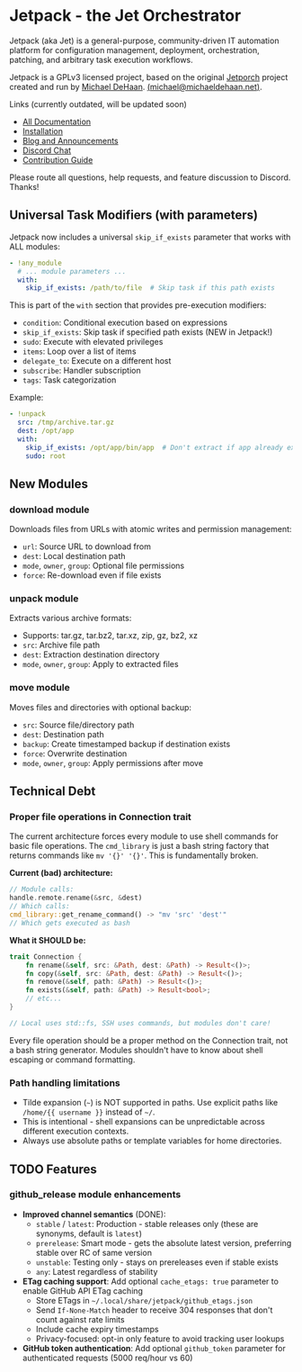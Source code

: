 # Jetpack - the Jet Orchestrator

Jetpack (aka Jet) is a general-purpose, community-driven IT automation platform for configuration management, 
deployment, orchestration, patching, and arbitrary task execution workflows. 

Jetpack is a GPLv3 licensed project, based on the original [Jetporch](https://github.com/jetporch/jetporch) project created and run by [Michael DeHaan](https://home.laserllama.net). [(<michael@michaeldehaan.net>)](mailto:michael@michaeldehaan.net).

Links (currently outdated, will be updated soon)

* [All Documentation](https://www.jetporch.com/)
* [Installation](https://www.jetporch.com/basics/installing-from-source)
* [Blog and Announcements](https://jetporch.substack.com/)
* [Discord Chat](https://www.jetporch.com/community/discord-chat)
* [Contribution Guide](https://www.jetporch.com/community/contributing)

Please route all questions, help requests, and feature discussion to Discord. Thanks!

## Universal Task Modifiers (with parameters)

Jetpack now includes a universal `skip_if_exists` parameter that works with ALL modules:

```yaml
- !any_module
  # ... module parameters ...
  with:
    skip_if_exists: /path/to/file  # Skip task if this path exists
```

This is part of the `with` section that provides pre-execution modifiers:
- `condition`: Conditional execution based on expressions
- `skip_if_exists`: Skip task if specified path exists (NEW in Jetpack!)
- `sudo`: Execute with elevated privileges
- `items`: Loop over a list of items
- `delegate_to`: Execute on a different host
- `subscribe`: Handler subscription
- `tags`: Task categorization

Example:
```yaml
- !unpack
  src: /tmp/archive.tar.gz
  dest: /opt/app
  with:
    skip_if_exists: /opt/app/bin/app  # Don't extract if app already exists
    sudo: root
```

## New Modules

### download module
Downloads files from URLs with atomic writes and permission management:
- `url`: Source URL to download from
- `dest`: Local destination path
- `mode`, `owner`, `group`: Optional file permissions
- `force`: Re-download even if file exists

### unpack module
Extracts various archive formats:
- Supports: tar.gz, tar.bz2, tar.xz, zip, gz, bz2, xz
- `src`: Archive file path
- `dest`: Extraction destination directory
- `mode`, `owner`, `group`: Apply to extracted files

### move module
Moves files and directories with optional backup:
- `src`: Source file/directory path
- `dest`: Destination path
- `backup`: Create timestamped backup if destination exists
- `force`: Overwrite destination
- `mode`, `owner`, `group`: Apply permissions after move

## Technical Debt

### Proper file operations in Connection trait
The current architecture forces every module to use shell commands for basic file operations. The `cmd_library` is just a bash string factory that returns commands like `mv '{}' '{}'`. This is fundamentally broken.

**Current (bad) architecture:**
```rust
// Module calls:
handle.remote.rename(&src, &dest)
// Which calls:
cmd_library::get_rename_command() -> "mv 'src' 'dest'"
// Which gets executed as bash
```

**What it SHOULD be:**
```rust
trait Connection {
    fn rename(&self, src: &Path, dest: &Path) -> Result<()>;
    fn copy(&self, src: &Path, dest: &Path) -> Result<()>;
    fn remove(&self, path: &Path) -> Result<()>;
    fn exists(&self, path: &Path) -> Result<bool>;
    // etc...
}

// Local uses std::fs, SSH uses commands, but modules don't care!
```

Every file operation should be a proper method on the Connection trait, not a bash string generator. Modules shouldn't have to know about shell escaping or command formatting.

### Path handling limitations
- Tilde expansion (`~`) is NOT supported in paths. Use explicit paths like `/home/{{ username }}` instead of `~/`.
- This is intentional - shell expansions can be unpredictable across different execution contexts.
- Always use absolute paths or template variables for home directories.

## TODO Features

### github_release module enhancements
- **Improved channel semantics** (DONE):
  - `stable` / `latest`: Production - stable releases only (these are synonyms, default is `latest`)
  - `prerelease`: Smart mode - gets the absolute latest version, preferring stable over RC of same version
  - `unstable`: Testing only - stays on prereleases even if stable exists
  - `any`: Latest regardless of stability
- **ETag caching support**: Add optional `cache_etags: true` parameter to enable GitHub API ETag caching
  - Store ETags in `~/.local/share/jetpack/github_etags.json` 
  - Send `If-None-Match` header to receive 304 responses that don't count against rate limits
  - Include cache expiry timestamps
  - Privacy-focused: opt-in only feature to avoid tracking user lookups
- **GitHub token authentication**: Add optional `github_token` parameter for authenticated requests (5000 req/hour vs 60)
